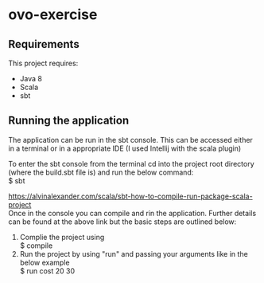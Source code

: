 # ovo-exercise

## Requirements
This project requires:
* Java 8
* Scala
* sbt

## Running the application
The application can be run in the sbt console. This can be accessed either in a terminal or in a appropriate IDE (I used Intellij with the scala plugin)  

To enter the sbt console from the terminal cd into the project root directory (where the build.sbt file is) and run the below command:  
$ sbt

https://alvinalexander.com/scala/sbt-how-to-compile-run-package-scala-project  
Once in the console you can compile and rin the application. Further details can be found at the above link but the basic steps are outlined below:
1. Complie the project using   
$ compile
2. Run the project by using "run" and passing your arguments like in the below example  
$ run cost 20 30
